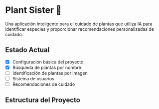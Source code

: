 # Plant Sister 🌿

Una aplicación inteligente para el cuidado de plantas que utiliza IA para identificar especies y proporcionar recomendaciones personalizadas de cuidado.

## Estado Actual

- [x] Configuración básica del proyecto
- [x] Búsqueda de plantas por nombre
- [ ] Identificación de plantas por imagen
- [ ] Sistema de usuarios
- [ ] Recomendaciones de cuidado

## Estructura del Proyecto
